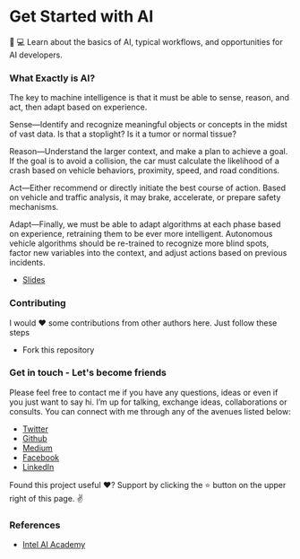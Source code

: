 
Get Started with AI
===================

🐍 💻 Learn about the basics of AI, typical workflows, and opportunities for AI developers.

### What Exactly is AI?

The key to machine intelligence is that it must be able to sense, reason, and act, then adapt based on experience.

Sense—Identify and recognize meaningful objects or concepts in the midst of vast data. Is that a stoplight? Is it a tumor or normal tissue?
 
Reason—Understand the larger context, and make a plan to achieve a goal. If the goal is to avoid a collision, the car must calculate the likelihood of a crash based on vehicle behaviors, proximity, speed, and road conditions.
 
Act—Either recommend or directly initiate the best course of action. Based on vehicle and traffic analysis, it may brake, accelerate, or prepare safety mechanisms.
 
Adapt—Finally, we must be able to adapt algorithms at each phase based on experience, retraining them to be ever more intelligent. Autonomous vehicle algorithms should be re-trained to recognize more blind spots, factor new variables into the context, and adjust actions based on previous incidents.

- [Slides](https://speakerdeck.com/ngesa254)

### Contributing

I would ❤️  some contributions from other authors here. Just follow these steps

 - Fork this repository
 

### Get in touch - Let's become friends

Please feel free to contact me if you have any questions, ideas or even if you just want to say hi. I’m up for talking, exchange ideas, collaborations or consults. You can connect with me through any of the avenues listed below:

- [Twitter](https://twitter.com/Ngesa254)
- [Github](https://github.com/ngesa254)
- [Medium](https://medium.com/@ngesa254)
- [Facebook](https://web.facebook.com/marvinngesa)
- [LinkedIn](https://www.linkedin.com/in/engngesamarvin) 

Found this project useful ❤️? Support by clicking the ⭐️ button on the upper right of this page. ✌️

### References
- [Intel AI Academy](https://software.intel.com/en-us/ai-academy/basics)

